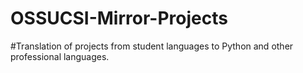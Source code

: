 # OSSUCSI-Mirror-Projects
#Translation of projects from student languages to Python and other professional languages.
